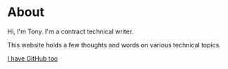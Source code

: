 # About

Hi, I'm Tony. I'm a contract technical writer.

This website holds a few thoughts and words on various technical
topics.

[I have GitHub too](https://github.com/tbedford)
